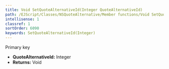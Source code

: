 ```yaml
---
title: Void SetQuoteAlternativeId(Integer QuoteAlternativeId)
path: /EJScript/Classes/NSQuoteAlternative/Member functions/Void SetQuoteAlternativeId(Integer p_0)
intellisense: 1
classref: 1
sortOrder: 6090
keywords: SetQuoteAlternativeId(Integer)
---
```



Primary key



* **QuoteAlternativeId:** Integer
* **Returns:** Void



